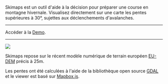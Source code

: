 Skimaps est un outil d'aide à la décision pour préparer une course en montagne hivernale. Visualisez directement sur une carte les pentes supérieures à 30°, sujettes aux déclenchements d'avalanches.

***

Accéder à la [Demo](http://emilevauge.github.io/skimaps/www).

***

![](http://i.imgur.com/uf8wrMS.jpg)

Skimaps repose sur le récent modèle numérique de terrain européen [EU-DEM](http://www.eea.europa.eu/data-and-maps/data/eu-dem) précis à 25m.

Les pentes ont été calculées à l'aide de la bibliothèque open source [GDAL](http://www.gdal.org/) et le viewer est basé sur [Mapbox.js](https://www.mapbox.com/mapbox.js). 
